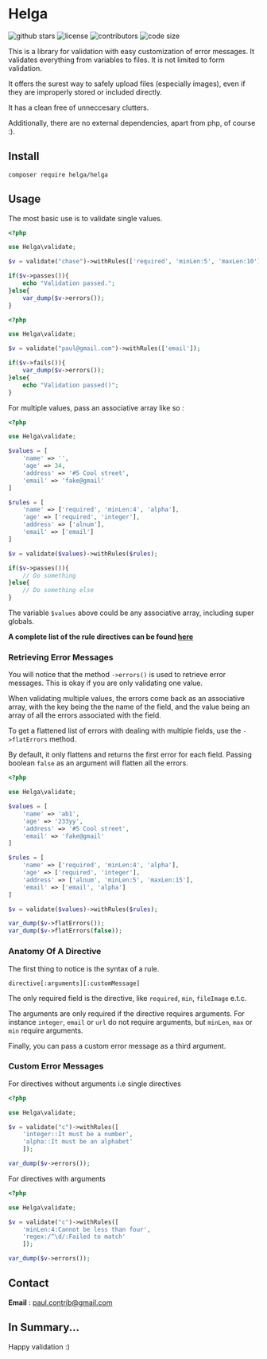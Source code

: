 # Helga
![github stars](https://img.shields.io/github/stars/phrenotype/helga?style=social)
![license](https://img.shields.io/github/license/phrenotype/helga)
![contributors](https://img.shields.io/github/contributors/phrenotype/helga)
![code size](https://img.shields.io/github/languages/code-size/phrenotype/helga)


This is a library for validation with easy customization of error messages. It validates everything from variables to files. It is not limited to form validation.

It offers the surest way to safely upload files (especially images), even if they are improperly stored or included directly.

It has a clean free of unneccesary clutters. 

Additionally, there are no external dependencies, apart from php, of course :).

## Install
`composer require helga/helga`  

## Usage

The most basic use is to validate single values.

```php
<?php

use Helga\validate;

$v = validate("chase")->withRules(['required', 'minLen:5', 'maxLen:10']);

if($v->passes()){
    echo "Validation passed.";
}else{
    var_dump($v->errors());
}
```


```php
<?php

use Helga\validate;

$v = validate("paul@gmail.com")->withRules(['email']);

if($v->fails()){
    var_dump($v->errors());
}else{
    echo "Validation passed()";
}
```

For multiple values, pass an associative array like so :
```php
<?php 

use Helga\validate;

$values = [
    'name' => '',
    'age' => 34,
    'address' => '#5 Cool street',
    'email' => 'fake@gmail'
]

$rules = [
    'name' => ['required', 'minLen:4', 'alpha'],
    'age' => ['required', 'integer'],
    'address' => ['alnum'],
    'email' => ['email']
]

$v = validate($values)->withRules($rules);

if($v->passes()){
    // Do something
}else{
    // Do something else
}

```

The variable `$values` above could be any associative array, including super globals.

**A complete list of the rule directives can be found [ here ]( docs/rules.md )**

### Retrieving Error Messages
You will notice that the method `->errors()` is used to retrieve error messages. This is okay if you are only validating one value.  

When validating multiple values, the errors come back as an associative array, with the key being the the name of the field, and the value being an array of all the errors associated with the field.

To get a flattened list of errors with dealing with multiple fields, use the `->flatErrors` method.

By default, it only flattens and returns the first error for each field. Passing boolean `false` as an argument will flatten all the errors.

```php
<?php 

use Helga\validate;

$values = [
    'name' => 'ab1',
    'age' => '233yy',
    'address' => '#5 Cool street',
    'email' => 'fake@gmail'
]

$rules = [
    'name' => ['required', 'minLen:4', 'alpha'],
    'age' => ['required', 'integer'],
    'address' => ['alnum', 'minLen:5', 'maxLen:15'],
    'email' => ['email', 'alpha']
]

$v = validate($values)->withRules($rules);

var_dump($v->flatErrors());
var_dump($v->flatErrors(false));

```  

### Anatomy Of A Directive
The first thing to notice is the syntax of a rule.  

`directive[:arguments][:customMessage]`  

The only required field is the directive, like `required`, `min`, `fileImage` e.t.c.  

The arguments are only required if the directive requires arguments. For instance `integer`, `email` or `url` do not require arguments, but `minLen`, `max` or `min` require arguments.  

Finally, you can pass a custom error message as a third argument.

### Custom Error Messages

For directives without arguments i.e single directives  

```php
<?php

use Helga\validate;

$v = validate("c")->withRules([
    'integer::It must be a number', 
    'alpha::It must be an alphabet'
    ]);

var_dump($v->errors());
```

For directives with arguments  

```php
<?php

use Helga\validate;

$v = validate("c")->withRules([
    'minLen:4:Cannot be less than four',
    'regex:/^\d/:Failed to match'    
    ]);

var_dump($v->errors());
```  

## Contact
**Email** : paul.contrib@gmail.com

## In Summary...
Happy validation :)

